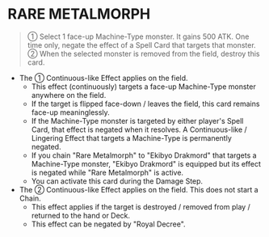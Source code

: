 
# RARE METALMORPH  
> ① Select 1 face-up Machine-Type monster. It gains 500 ATK. One time only, negate the effect of a Spell Card that targets that monster. ② When the selected monster is removed from the field, destroy this card.

*   The ① Continuous-like Effect applies on the field.
    *   This effect (continuously) targets a face-up Machine-Type monster anywhere on the field.
    *   If the target is flipped face-down / leaves the field, this card remains face-up meaninglessly.
    *   If the Machine-Type monster is targeted by either player's Spell Card, that effect is negated when it resolves. A Continuous-like / Lingering Effect that targets a Machine-Type is permanently negated.
    *   If you chain "Rare Metalmorph" to "Ekibyo Drakmord" that targets a Machine-Type monster, "Ekibyo Drakmord" is equipped but its effect is negated while "Rare Metalmorph" is active.
    *   You can activate this card during the Damage Step.
*   The ② Continuous-like Effect applies on the field. This does not start a Chain.
    *   This effect applies if the target is destroyed / removed from play / returned to the hand or Deck.
    *   This effect can be negated by "Royal Decree".

  